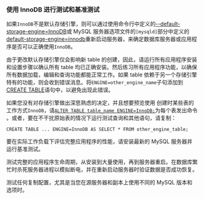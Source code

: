 ### 使用 InnoDB 进行测试和基准测试

如果`InnoDB`不是默认存储引擎，则可以通过使用命令行中定义的[--default-storage-engine=InnoDB](https://www.docs4dev.com/docs/zh/mysql/5.7/reference/server-system-variables.html#sysvar_default_storage_engine)或 MySQL 服务器选项文件的`[mysqld]`部分中定义的[default-storage-engine=innodb](https://www.docs4dev.com/docs/zh/mysql/5.7/reference/server-system-variables.html#sysvar_default_storage_engine)重新启动服务器，来确定数据库服务器或应用程序是否可以正确使用`InnoDB`。

由于更改默认存储引擎仅会影响新 table 的创建，因此，请运行所有应用程序安装和设置步骤以确认所有 table 均已正确安装。然后练习所有应用程序功能，以确保所有数据加载，编辑和查询功能都能正常工作。如果 table 依赖于另一个存储引擎特有的功能，则会收到错误消息。将`ENGINE=other_engine_name`子句添加到[CREATE TABLE](https://www.docs4dev.com/docs/zh/mysql/5.7/reference/create-table.html)语句中，以避免出现此错误。

如果您没有对存储引擎做出深思熟虑的决定，并且想要预览使用 创建时某些表的工作方式`InnoDB`，请[`ALTER TABLE table_name ENGINE=InnoDB;`](https://dev.mysql.com/doc/refman/5.7/en/alter-table.html)为每个表发出命令 。或者，要在不干扰原始表的情况下运行测试查询和其他语句，请复制：

```
CREATE TABLE ... ENGINE=InnoDB AS SELECT * FROM other_engine_table;
```

要在实际工作负载下评估完整应用程序的性能，请安装最新的 MySQL 服务器并运行基准测试。

测试完整的应用程序生命周期，从安装到大量使用，再到服务器重启。在数据库繁忙时杀死服务器进程以模拟断电，并在重新启动服务器时验证数据是否成功恢复。

测试任何复制配置，尤其是当您在源服务器和副本上使用不同的 MySQL 版本和选项时。
